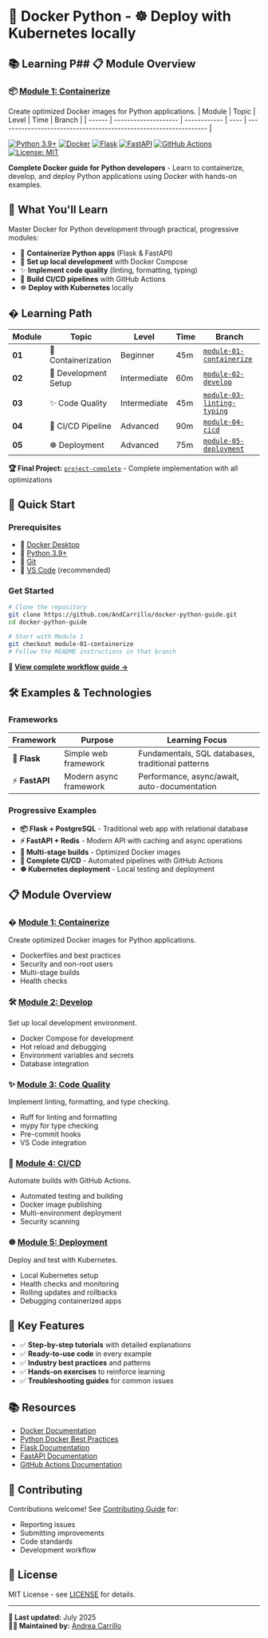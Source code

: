 # 🐳 Docker Python - ☸️ **Deploy with Kubernetes** locally

## 📚 Learning P## 📋 Module Overview

### 📦 [Module 1: Containerize](../../tree/module-01-containerize)

Create optimized Docker images for Python applications.
| Module | Topic                | Level        | Time | Branch                                                            |
| ------ | -------------------- | ------------ | ---- | ----------------------------------------------------------------- |

[![Python 3.9+](https://img.shields.io/badge/python-3.9+-blue.svg)](https://www.python.org/downloads/)
[![Docker](https://img.shields.io/badge/docker-24.0+-blue.svg)](https://docs.docker.com/)
[![Flask](https://img.shields.io/badge/Flask-3.0+-green.svg)](https://flask.palletsprojects.com/)
[![FastAPI](https://img.shields.io/badge/FastAPI-0.116.0+-green.svg)](https://fastapi.tiangolo.com)
[![GitHub Actions](https://img.shields.io/badge/GitHub%20Actions-enabled-brightgreen.svg)](https://github.com/features/actions)
[![License: MIT](https://img.shields.io/badge/License-MIT-yellow.svg)](https://opensource.org/licenses/MIT)

**Complete Docker guide for Python developers** - Learn to containerize, develop, and deploy Python applications using Docker with hands-on examples.

## 🎯 What You'll Learn

Master Docker for Python development through practical, progressive modules:

- 🐳 **Containerize Python apps** (Flask & FastAPI)
- 🔧 **Set up local development** with Docker Compose
- ✨ **Implement code quality** (linting, formatting, typing)
- 🚀 **Build CI/CD pipelines** with GitHub Actions
- ☸️ **Deploy with Kubernetes** locally

## � Learning Path

| Module | Topic                | Level        | Time | Branch                                                            |
| ------ | -------------------- | ------------ | ---- | ----------------------------------------------------------------- |
| **01** | 🐳 Containerization  | Beginner     | 45m  | [`module-01-containerize`](../../tree/module-01-containerize)     |
| **02** | 🔧 Development Setup | Intermediate | 60m  | [`module-02-develop`](../../tree/module-02-develop)               |
| **03** | ✨ Code Quality      | Intermediate | 45m  | [`module-03-linting-typing`](../../tree/module-03-linting-typing) |
| **04** | 🚀 CI/CD Pipeline    | Advanced     | 90m  | [`module-04-cicd`](../../tree/module-04-cicd)                     |
| **05** | ☸️ Deployment        | Advanced     | 75m  | [`module-05-deployment`](../../tree/module-05-deployment)         |

**🏆 Final Project:** [`project-complete`](../../tree/project-complete) - Complete implementation with all optimizations

## 🚀 Quick Start

### Prerequisites

- 🐳 [Docker Desktop](https://docs.docker.com/get-docker/)
- 🐍 [Python 3.9+](https://www.python.org/downloads/)
- 📂 [Git](https://git-scm.com/downloads)
- 📝 [VS Code](https://code.visualstudio.com/) (recommended)

### Get Started

```bash
# Clone the repository
git clone https://github.com/AndCarrillo/docker-python-guide.git
cd docker-python-guide

# Start with Module 1
git checkout module-01-containerize
# Follow the README instructions in that branch
```

**📖 [View complete workflow guide →](BRANCH-WORKFLOW.md)**

## 🛠️ Examples & Technologies

### Frameworks

| Framework      | Purpose                | Learning Focus                                    |
| -------------- | ---------------------- | ------------------------------------------------- |
| 🌱 **Flask**   | Simple web framework   | Fundamentals, SQL databases, traditional patterns |
| ⚡ **FastAPI** | Modern async framework | Performance, async/await, auto-documentation      |

### Progressive Examples

- **📦 Flask + PostgreSQL** - Traditional web app with relational database
- **⚡ FastAPI + Redis** - Modern API with caching and async operations
- **🔧 Multi-stage builds** - Optimized Docker images
- **🚀 Complete CI/CD** - Automated pipelines with GitHub Actions
- **☸️ Kubernetes deployment** - Local testing and deployment

## 📋 Module Overview

### � [Module 1: Containerize](../../tree/module-01-containerize)

Create optimized Docker images for Python applications.

- Dockerfiles and best practices
- Security and non-root users
- Multi-stage builds
- Health checks

### 🛠️ [Module 2: Develop](../../tree/module-02-develop)

Set up local development environment.

- Docker Compose for development
- Hot reload and debugging
- Environment variables and secrets
- Database integration

### ✨ [Module 3: Code Quality](../../tree/module-03-linting-typing)

Implement linting, formatting, and type checking.

- Ruff for linting and formatting
- mypy for type checking
- Pre-commit hooks
- VS Code integration

### 🚀 [Module 4: CI/CD](../../tree/module-04-cicd)

Automate builds with GitHub Actions.

- Automated testing and building
- Docker image publishing
- Multi-environment deployment
- Security scanning

### ☸️ [Module 5: Deployment](../../tree/module-05-deployment)

Deploy and test with Kubernetes.

- Local Kubernetes setup
- Health checks and monitoring
- Rolling updates and rollbacks
- Debugging containerized apps

## 🎯 Key Features

- ✅ **Step-by-step tutorials** with detailed explanations
- ✅ **Ready-to-use code** in every example
- ✅ **Industry best practices** and patterns
- ✅ **Hands-on exercises** to reinforce learning
- ✅ **Troubleshooting guides** for common issues

## 📚 Resources

- [Docker Documentation](https://docs.docker.com/)
- [Python Docker Best Practices](https://docs.docker.com/language/python/)
- [Flask Documentation](https://flask.palletsprojects.com/)
- [FastAPI Documentation](https://fastapi.tiangolo.com/)
- [GitHub Actions Documentation](https://docs.github.com/en/actions)

## 🤝 Contributing

Contributions welcome! See [Contributing Guide](CONTRIBUTING.md) for:

- Reporting issues
- Submitting improvements
- Code standards
- Development workflow

## 📝 License

MIT License - see [LICENSE](LICENSE) for details.

---

**📅 Last updated:** July 2025  
**👨‍💻 Maintained by:** [Andrea Carrillo](https://github.com/AndCarrillo)
